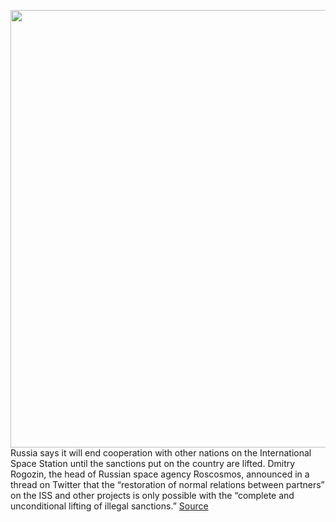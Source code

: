<img src='https://cdn.vox-cdn.com/thumbor/9QUq7HZNnDV-Pm1ZFEgQ8Gu0wq4=/0x0:6048x4032/1200x800/filters:focal(2541x1533:3507x2499)/cdn.vox-cdn.com/uploads/chorus_image/image/70702244/iss056e201248.0.jpg' width='700px' /><br/>
Russia says it will end cooperation with other nations on the International Space Station until the sanctions put on the country are lifted. Dmitry Rogozin, the head of Russian space agency Roscosmos, announced in a thread on Twitter that the “restoration of normal relations between partners” on the ISS and other projects is only possible with the “complete and unconditional lifting of illegal sanctions.”
<a href='https://www.theverge.com/2022/4/2/23007575/russia-suspend-iss-cooperation-sanctions-lifted-ukraine-space-nasa'> Source <a/>